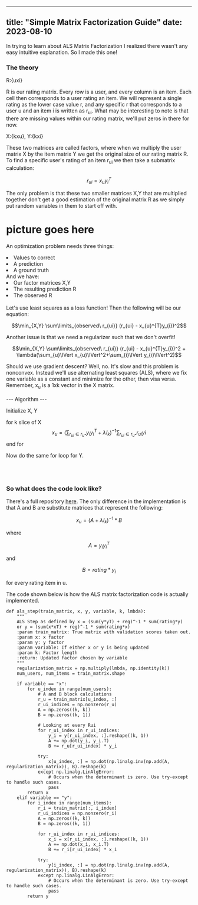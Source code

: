 
---
title: "Simple Matrix Factorization Guide"
date: 2023-08-10
---

In trying to learn about ALS Matrix Factorization I realized there wasn't any easy intuitive explanation. So I made this one!

### The theory ###

R:{uxi}

R is our rating matrix. Every row is a user, and every column is an item. Each cell then corresponds to a user rating an item.
We will represent a single rating as the lower case value r, and any specific r that corresponds to a user u and an item i is written as r<sub>ui</sub>.
What may be interesting to note is that there are missing values within our rating matrix, we'll put zeros in there for now.

X:{kxu}, Y:{kxi}

These two matrices are called factors, where when we multiply the user matrix X by the item matrix Y we get the original size of our rating matrix R.
To find a specific user's rating of an item r<sub>ui</sub> we then take a submatrix calculation:

$$r_{ui} = x_{u}y_{i}^{T}$$

The only problem is that these two smaller matrices X,Y that are multiplied together don't get a good estimation of the original matrix R as we simply put random variables in them to start off with.

# picture goes here #

An optimization problem needs three things:
<li>Values to correct</li> 
<li>A prediction</li>
<li>A ground truth</li>
And we have:
<li>Our factor matrices X,Y</li>
<li>The resulting prediction R</li>
<li>The observed R</li>
<br>
Let's use least squares as a loss function! Then the following will be our equation:

$$\min_{X,Y} \sum\limits_{observed\ r_{ui}} (r_{ui} - x_{u}^{T}y_{i})^2$$

Another issue is that we need a regularizer such that we don't overfit!

$$\min_{X,Y} \sum\limits_{observed\ r_{ui}} (r_{ui} - x_{u}^{T}y_{i})^2 + \lambda(\sum_{u}\lVert x_{u}\lVert^2+\sum_{i}\lVert y_{i}\lVert^2)$$

Should we use gradient descent? Well, no. It's slow and this problem is nonconvex.
Instead we'll use alternating least squares (ALS), where we fix one variable as a constant and minimize for the other, then visa versa.
Remember, x<sub>u</sub> is a 1xk vector in the X matrix.
<br><br>
--- Algorithm ---

Initialize X, Y

for k slice of X
$$x_{u} = (\sum_{r_{ui}\in r_{u*}} y_{i}y_{i}^T+\lambda I_{k})^{-1}\sum_{r_{ui}\in r_{u*}}r_{ui}y{i} $$
end for

Now do the same for loop for Y.

<br><br>
### So what does the code look like? ###
There's a full repository <a href="https://github.com/AlexDewey/Matrix-Factorization-ALS/blob/main/main.py">here</a>.
The only difference in the implementation is that A and B are substitute matrices that represent the following:

$$ x_{u} = (A + \lambda I_{k})^{-1}*B $$

where

$$ A = y_{i}y_{i}^{T}$$

and

$$ B = rating*y_{i} $$ 

for every rating item in u.

The code shown below is how the ALS matrix factorization code is actually implemented.

```
def als_step(train_matrix, x, y, variable, k, lmbda):
    """
    ALS Step as defined by x = (sum(y*yT) + reg)^-1 * sum(rating*y)
    or y = (sum(x*xT) + reg)^-1 * sum(rating*x)
    :param train_matrix: True matrix with validation scores taken out.
    :param x: x factor
    :param y: y factor
    :param variable: If either x or y is being updated
    :param k: Factor length
    :return: Updated factor chosen by variable
    """
    regularization_matrix = np.multiply(lmbda, np.identity(k))
    num_users, num_items = train_matrix.shape

    if variable == "x":
        for u_index in range(num_users):
            # A and B block calculations
            r_u = train_matrix[u_index, :]
            r_ui_indices = np.nonzero(r_u)
            A = np.zeros((k, k))
            B = np.zeros((k, 1))

            # Looking at every Rui
            for r_ui_index in r_ui_indices:
                y_i = y[r_ui_index, :].reshape((k, 1))
                A += np.dot(y_i, y_i.T)
                B += r_u[r_ui_index] * y_i

            try:
                x[u_index, :] = np.dot(np.linalg.inv(np.add(A, regularization_matrix)), B).reshape(k)
            except np.linalg.LinAlgError:
                # Occurs when the determinant is zero. Use try-except to handle such cases.
                pass
        return x
    elif variable == "y":
        for i_index in range(num_items):
            r_i = train_matrix[:, i_index]
            r_ui_indices = np.nonzero(r_i)
            A = np.zeros((k, k))
            B = np.zeros((k, 1))

            for r_ui_index in r_ui_indices:
                x_i = x[r_ui_index, :].reshape((k, 1))
                A += np.dot(x_i, x_i.T)
                B += r_i[r_ui_index] * x_i

            try:
                y[i_index, :] = np.dot(np.linalg.inv(np.add(A, regularization_matrix)), B).reshape(k)
            except np.linalg.LinAlgError:
                # Occurs when the determinant is zero. Use try-except to handle such cases.
                pass
        return y

```
